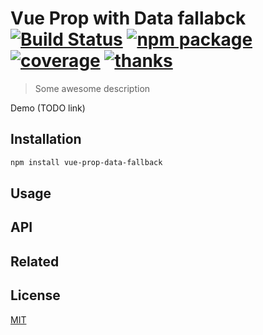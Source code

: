 # Vue Prop with Data fallabck [![Build Status](https://img.shields.io/circleci/project/posva/vue-prop-data-fallback/master.svg)](https://circleci.com/gh/posva/vue-prop-data-fallback) [![npm package](https://img.shields.io/npm/v/vue-prop-data-fallback.svg)](https://www.npmjs.com/package/vue-prop-data-fallback) [![coverage](https://img.shields.io/codecov/c/github/posva/vue-prop-data-fallback.svg)](https://codecov.io/github/posva/vue-prop-data-fallback) [![thanks](https://img.shields.io/badge/thanks-%E2%99%A5-ff69b4.svg)](https://github.com/posva/thanks)

> Some awesome description

Demo (TODO link)

## Installation

```sh
npm install vue-prop-data-fallback
```

## Usage

## API

## Related

## License

[MIT](http://opensource.org/licenses/MIT)

